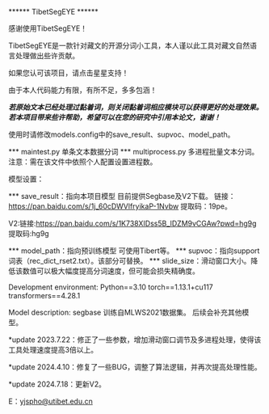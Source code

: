 ****** TibetSegEYE ******

感谢使用TibetSegEYE！

TibetSegEYE是一款针对藏文的开源分词小工具，本人谨以此工具对藏文自然语言处理做出些许贡献。

如果您认可该项目，请点击星星支持！

由于本人代码能力有限，有所不足，多多包涵！


***若原始文本已经处理过黏着词，则关闭黏着词相应模块可以获得更好的处理效果。***
***若本项目带来些许帮助，希望可以在您的研究中引用本论文，谢谢！***


使用时请修改models.config中的save_result、supvoc、model_path。


*** maintest.py 单条文本数据分词
*** multiprocess.py 多进程批量文本分词。注意：需在该文件中依照个人配置设置进程数。


模型设置：


*** save_result：指向本项目模型 目前提供Segbase及V2下载。 
链接：https://pan.baidu.com/s/1j_60cDWVlfryikaP-1Nvbw 提取码：19pe。

V2:链接:https://pan.baidu.com/s/1K738XIDss5B_IDZM9vCGAw?pwd=hg9g 提取码:hg9g


*** model_path：指向预训练模型 可使用Tibert等。
*** supvoc：指向support词表（rec_dict_rset2.txt）。该部分可替换。
*** slide_size：滑动窗口大小。降低该数值可以极大幅度提高分词速度，但可能会损失精确度。


Development environment:
Python==3.10
torch==1.13.1+cu117
transformers==4.28.1


Model description:
segbase 训练自MLWS2021数据集。
后续会补充其他模型。


*update 2023.7.22：修正了一些参数，增加滑动窗口调节及多进程处理，使得该工具处理速度提高3倍以上。

*update 2024.4.10：修复了一些BUG，调整了算法逻辑，并再次提高处理性能。

*update 2024.7.18：更新V2。

E：yjspho@utibet.edu.cn
